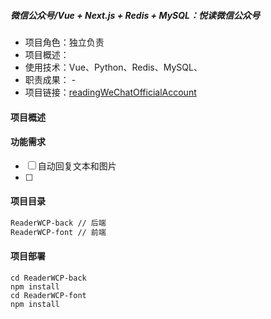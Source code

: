 ##### 微信公众号/Vue + Next.js + Redis + MySQL：悦读微信公众号

- 项目角色：独立负责
- 项目概述：
- 使用技术：Vue、Python、Redis、MySQL、
- 职责成果： -
- 项目链接：[readingWeChatOfficialAccount](https://github.com/heweiliang88/readingWeChatOfficialAccount)
  
#### 项目概述


#### 功能需求
- [ ] 自动回复文本和图片
- [ ]  

#### 项目目录 
```bash
ReaderWCP-back // 后端
ReaderWCP-font // 前端
```

#### 项目部署
```
cd ReaderWCP-back
npm install
cd ReaderWCP-font
npm install
```

